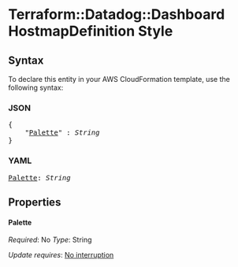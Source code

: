 # Terraform::Datadog::Dashboard HostmapDefinition Style

## Syntax

To declare this entity in your AWS CloudFormation template, use the following syntax:

### JSON

<pre>
{
    "<a href="#palette" title="Palette">Palette</a>" : <i>String</i>
}
</pre>

### YAML

<pre>
<a href="#palette" title="Palette">Palette</a>: <i>String</i>
</pre>

## Properties

#### Palette

_Required_: No
_Type_: String

_Update requires_: [No interruption](https://docs.aws.amazon.com/AWSCloudFormation/latest/UserGuide/using-cfn-updating-stacks-update-behaviors.html#update-no-interrupt)

